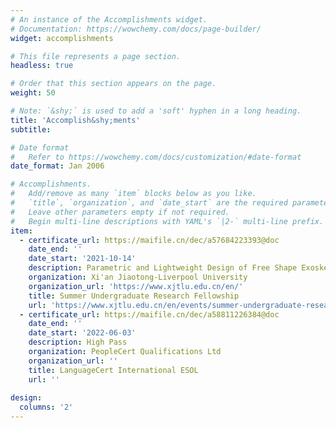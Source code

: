 ```yaml
---
# An instance of the Accomplishments widget.
# Documentation: https://wowchemy.com/docs/page-builder/
widget: accomplishments

# This file represents a page section.
headless: true

# Order that this section appears on the page.
weight: 50

# Note: `&shy;` is used to add a 'soft' hyphen in a long heading.
title: 'Accomplish&shy;ments'
subtitle:

# Date format
#   Refer to https://wowchemy.com/docs/customization/#date-format
date_format: Jan 2006

# Accomplishments.
#   Add/remove as many `item` blocks below as you like.
#   `title`, `organization`, and `date_start` are the required parameters.
#   Leave other parameters empty if not required.
#   Begin multi-line descriptions with YAML's `|2-` multi-line prefix.
item:
  - certificate_url: https://maifile.cn/dec/a57684223393@doc
    date_end: ''
    date_start: '2021-10-14'
    description: Parametric and Lightweight Design of Free Shape Exoskeleton. One patent for invention has been published.
    organization: Xi'an Jiaotong-Liverpool University
    organization_url: 'https://www.xjtlu.edu.cn/en/'
    title: Summer Undergraduate Research Fellowship
    url: 'https://www.xjtlu.edu.cn/en/events/summer-undergraduate-research-fellowships/introduction'
  - certificate_url: https://maifile.cn/dec/a58811226384@doc
    date_end: ''
    date_start: '2022-06-03'
    description: High Pass
    organization: PeopleCert Qualifications Ltd
    organization_url: ''
    title: LanguageCert International ESOL
    url: ''
    
design:
  columns: '2'
---
```

